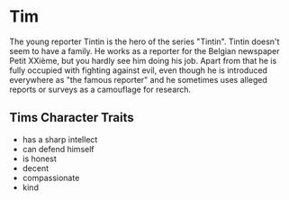 # Tim
The young reporter Tintin is the hero of the series "Tintin". Tintin doesn't seem to have a family. He works as a reporter for the Belgian newspaper Petit XXième, but you hardly see him doing his job. Apart from that he is fully occupied with fighting against evil, even though he is introduced everywhere as "the famous reporter" and he sometimes uses alleged reports or surveys as a camouflage for research.
## Tims Character Traits
* has a sharp intellect
* can defend himself
* is honest
* decent
* compassionate
* kind 

